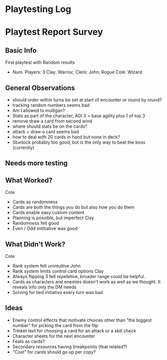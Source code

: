 # Playtesting Log

# Playtest Report Survey

## Basic Info

First playtest with Random results

- Num. Players: 3
Clay: Warrior, Cleric
John: Rogue
Cole: Wizard

## General Observations

- should order within turns be set at start of encounter or round by round?
- tracking random numbers seems bad
- Am I allowed to mulligan?
- Stats as part of the character, AGI 3 = base agility plus 1 of top 3
- remove draw a card from second wind
- where should stats be on the cards?
- attack + draw a card seems bad
- how to deal with 20 cards in hand but none in deck?
- Stunlock probably too good, but is the only way to beat the boss (currently)

## Needs more testing


## What Worked?

Cole
- Cards as randomness
- Cards are both the things you do but also how you do them
- Cards enable easy custom content
- Planning is possible, but imperfect
Clay
- Randomness felt good
- Even / Odd inititiative was good

## What Didn't Work?

Cole
- Rank system felt unintuitive
John
- Rank system limits control card options
Clay
- Always flipping 3 felt repetetive, broader range could be helpful.
- Cards as characters and enemies doesn't work as well as we thought. It reveals info only the DM needs
- Solving for tied initiative every turn was bad

## Ideas

- Enemy control effects that motivate choices other than "the biggest number" for picking the card from the flip
- Trinket text for choosing a card for an attack or a skill check
- Character sheets for the next encounter
- Feats as cards?
- Secondary resources having breakpoints (feat related?)
- "Cost" for cards should go up per copy?